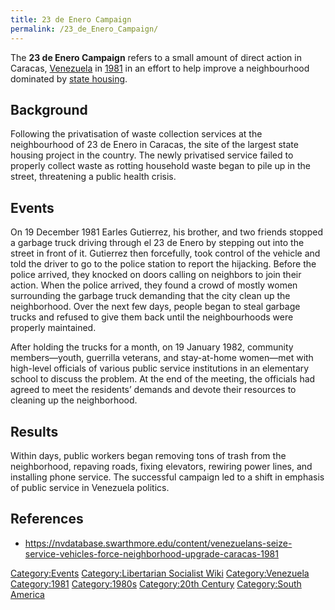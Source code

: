 ```yaml
---
title: 23 de Enero Campaign
permalink: /23_de_Enero_Campaign/
---
```


The **23 de Enero Campaign** refers to a small amount of direct action
in Caracas, [Venezuela](Venezuela "wikilink") in
[1981](Timeline_of_Libertarian_Socialism_in_South_America "wikilink") in
an effort to help improve a neighbourhood dominated by [state
housing](State_Housing "wikilink").

## Background

Following the privatisation of waste collection services at the
neighbourhood of 23 de Enero in Caracas, the site of the largest state
housing project in the country. The newly privatised service failed to
properly collect waste as rotting household waste began to pile up in
the street, threatening a public health crisis.

## Events

On 19 December 1981 Earles Gutierrez, his brother, and two friends
stopped a garbage truck driving through el 23 de Enero by stepping out
into the street in front of it. Gutierrez then forcefully, took control
of the vehicle and told the driver to go to the police station to report
the hijacking. Before the police arrived, they knocked on doors calling
on neighbors to join their action. When the police arrived, they found a
crowd of mostly women surrounding the garbage truck demanding that the
city clean up the neighborhood. Over the next few days, people began to
steal garbage trucks and refused to give them back until the
neighbourhoods were properly maintained.

After holding the trucks for a month, on 19 January 1982, community
members—youth, guerrilla veterans, and stay-at-home women—met with
high-level officials of various public service institutions in an
elementary school to discuss the problem. At the end of the meeting, the
officials had agreed to meet the residents’ demands and devote their
resources to cleaning up the neighborhood.

## Results

Within days, public workers began removing tons of trash from the
neighborhood, repaving roads, fixing elevators, rewiring power lines,
and installing phone service. The successful campaign led to a shift in
emphasis of public service in Venezuela politics.

## References

- <https://nvdatabase.swarthmore.edu/content/venezuelans-seize-service-vehicles-force-neighborhood-upgrade-caracas-1981>

[Category:Events](Category:Events "wikilink") [Category:Libertarian
Socialist Wiki](Category:Libertarian_Socialist_Wiki "wikilink")
[Category:Venezuela](Category:Venezuela "wikilink")
[Category:1981](Category:1981 "wikilink")
[Category:1980s](Category:1980s "wikilink") [Category:20th
Century](Category:20th_Century "wikilink") [Category:South
America](Category:South_America "wikilink")